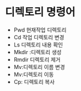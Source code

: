 # 디렉토리 명령어

- Pwd 현재작업 디렉토리
- Cd 작업 디렉토리 변경
- Ls 디렉토리 내용 확인
- Mkdir :디렉토리 생성
- Rmdir 디렉토리 제거
- Mv:디렉토리 이름 변경
- Mv:디렉토리 이동
- Cp: 디렉토리 복사

